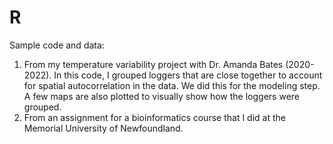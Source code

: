 # R

Sample code and data:
1. From my temperature variability project with Dr. Amanda Bates
(2020-2022). In this code, I grouped loggers that are close together
to account for spatial autocorrelation in the data. We did this for the 
modeling step. A few maps are also plotted to visually show how the loggers 
were grouped.
2. From an assignment for a bioinformatics course that I did at the Memorial University of Newfoundland. 
